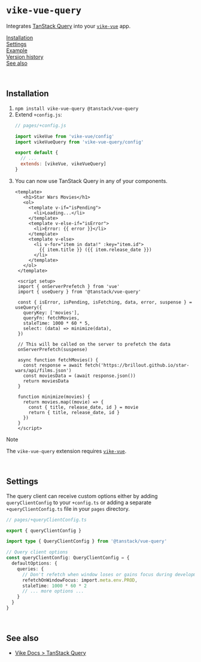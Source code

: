 # `vike-vue-query`

Integrates [TanStack Query](https://tanstack.com/query) into your [`vike-vue`](https://vike.dev/vike-vue) app.

[Installation](#installation)  
[Settings](#settings)  
[Example](https://github.com/vikejs/vike-vue/tree/main/examples/vue-query)  
[Version history](https://github.com/vikejs/vike-vue/blob/main/packages/vike-vue-query/CHANGELOG.md)  
[See also](#see-also)  

<br/>


## Installation

1. `npm install vike-vue-query @tanstack/vue-query`
2. Extend `+config.js`:
   ```js
   // pages/+config.js

   import vikeVue from 'vike-vue/config'
   import vikeVueQuery from 'vike-vue-query/config'

   export default {
     // ...
     extends: [vikeVue, vikeVueQuery]
   }
   ```
3. You can now use TanStack Query in any of your components.
   ```vue
   <template>
      <h1>Star Wars Movies</h1>
      <ol>
        <template v-if="isPending">
          <li>Loading...</li>
        </template>
        <template v-else-if="isError">
          <li>Error: {{ error }}</li>
        </template>
        <template v-else>
          <li v-for="item in data!" :key="item.id">
            {{ item.title }} ({{ item.release_date }})
          </li>
        </template>
      </ol>
    </template>

    <script setup>
    import { onServerPrefetch } from 'vue'
    import { useQuery } from '@tanstack/vue-query'

    const { isError, isPending, isFetching, data, error, suspense } = useQuery({
      queryKey: ['movies'],
      queryFn: fetchMovies,
      staleTime: 1000 * 60 * 5,
      select: (data) => minimize(data),
    })

    // This will be called on the server to prefetch the data
    onServerPrefetch(suspense)

    async function fetchMovies() {
      const response = await fetch('https://brillout.github.io/star-wars/api/films.json')
      const moviesData = (await response.json())
      return moviesData
    }

    function minimize(movies) {
      return movies.map((movie) => {
        const { title, release_date, id } = movie
        return { title, release_date, id }
      })
    }
    </script>
    ```

> [!NOTE]
> The `vike-vue-query` extension requires [`vike-vue`](https://vike.dev/vike-vue).

<br/>


## Settings

The query client can receive custom options either by adding `queryClientConfig` to your `+config.ts` or adding a separate `+queryClientConfig.ts` file in your `pages` directory.

```ts
// pages/+queryClientConfig.ts

export { queryClientConfig }

import type { QueryClientConfig } from '@tanstack/vue-query'

// Query client options
const queryClientConfig: QueryClientConfig = {
  defaultOptions: {
    queries: {
      // Don't refetch when window loses or gains focus during development
      refetchOnWindowFocus: import.meta.env.PROD,
      staleTime: 1000 * 60 * 2
      // ... more options ...
    }
  }
}
```

<br/>


## See also

- [Vike Docs > TanStack Query](https://vike.dev/tanstack-query)
